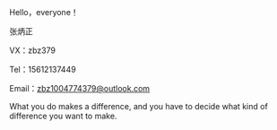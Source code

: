  Hello，everyone！

  张炳正

  VX：zbz379

  Tel：15612137449
  
  Email：zbz1004774379@outlook.com
  
  What you do makes a difference, and you have to decide what kind of difference you want to make.
